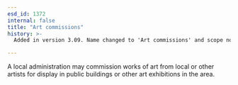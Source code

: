 ```yaml
---
esd_id: 1372
internal: false
title: "Art commissions"
history: >-
  Added in version 3.09. Name changed to 'Art commissions' and scope notes updated in version 4.00.

---
```


A local administration may commission works of art from local or other artists for display in public buildings or other art exhibitions in the area.

